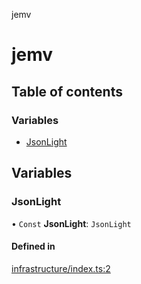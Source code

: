 jemv

# jemv

## Table of contents

### Variables

- [JsonLight](README.md#jsonlight)

## Variables

### JsonLight

• `Const` **JsonLight**: `JsonLight`

#### Defined in

[infrastructure/index.ts:2](https://github.com/FlavioLionelRita/json-light/blob/eca214e/src/lib/infrastructure/index.ts#L2)
